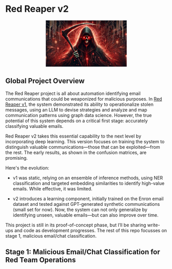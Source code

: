 # Red Reaper v2
<p align="center">
<img src="https://github.com/AI-Voodoo/Red_Reaper_v2/blob/main/data/images/rr.v2.png?raw=true" alt="Description" style="width:50%;" />
</p>

## Global Project Overview
The Red Reaper project is all about automation identifying email communications that could be weaponized for malicious purposes. In [ Red Reaper v1](https://www.cybermongol.ca/frontier-research/red-reaper-building-an-ai-espionage-agent), the system demonstrated its ability to operationalize stolen messages, using an LLM to devise strategies and analyze and map communication patterns using graph data science. However, the true potential of this system depends on a critical first stage: accurately classifying valuable emails.

Red Reaper v2 takes this essential capability to the next level by incorporating deep learning. This version focuses on training the system to distinguish valuable communications—those that can be exploited—from the rest. The early results, as shown in the confusion matrices, are promising.

Here's the evolution:
- v1 was static, relying on an ensemble of inference methods, using NER classification and targeted embedding similarities to identify high-value emails. While effective, it was limited.

- v2 introduces a learning component, initially trained on the Enron email dataset and tested against GPT-generated synthetic communications (small set for now). Now, the system can not only generalize by identifying unseen, valuable emails—but can also improve over time.

This project is still in its proof-of-concept phase, but I’ll be sharing write-ups and code as development progresses. The rest of this repo focusses on stage 1, malicious email/chat classification. 


## Stage 1: Malicious Email/Chat Classification for Red Team Operations
